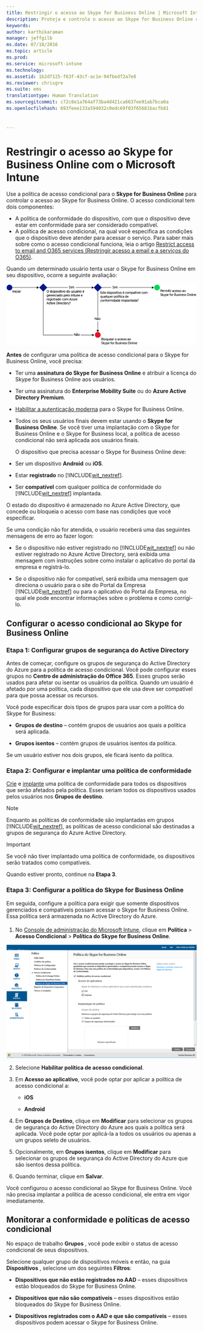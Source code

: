 ```yaml
---
title: Restringir o acesso ao Skype for Business Online | Microsoft Intune
description: Proteja e controle o acesso ao Skype for Business Online com acesso condicional.
keywords: 
author: karthikaraman
manager: jeffgilb
ms.date: 07/18/2016
ms.topic: article
ms.prod: 
ms.service: microsoft-intune
ms.technology: 
ms.assetid: 1b2d7125-f63f-43cf-ac1e-94fbedf2a7e8
ms.reviewer: chrisgre
ms.suite: ems
translationtype: Human Translation
ms.sourcegitcommit: c72c8e1a764af73ba4d421ca6637ee91ab7bca0a
ms.openlocfilehash: 693feee133a594032c0edc69f03f65681bacfb81


---
```


# Restringir o acesso ao Skype for Business Online com o Microsoft Intune
Use a política de acesso condicional para o **Skype for Business Online** para controlar o acesso ao Skype for Business Online.
O acesso condicional tem dois componentes:
- A política de conformidade do dispositivo, com que o dispositivo deve estar em conformidade para ser considerado compatível.
- A política de acesso condicional, na qual você especifica as condições que o dispositivo deve atender para acessar o serviço.
Para saber mais sobre como o acesso condicional funciona, leia o artigo [Restrict access to email and O365 services (Restringir acesso a email e a serviços do O365)](restrict-access-to-email-and-o365-services-with-microsoft-intune.md).

Quando um determinado usuário tenta usar o Skype for Business Online em seu dispositivo, ocorre a seguinte avaliação:

![Diagrama que mostra os pontos de decisão usados para determinar se um dispositivo tem acesso permitido ou bloqueado ao Skype for Business Online](../media/ConditionalAccess_SkypeforBusiness.png)

**Antes** de configurar uma política de acesso condicional para o Skype for Business Online, você precisa:
- Ter uma **assinatura do Skype for Business Online** e atribuir a licença do Skype for Business Online aos usuários.
- Ter uma assinatura do **Enterprise Mobility Suite** ou do **Azure Active Directory Premium**.
-   [Habilitar a autenticação moderna](https://docs.microsoft.com/en-us/intune/deploy-use/restrict-access-to-skype-for-business-online-with-microsoft-intune) para o Skype for Business Online.
-  Todos os seus usuários finais devem estar usando o **Skype for Business Online**. Se você tiver uma implantação com o Skype for Business Online e o Skype for Business local, a política de acesso condicional não será aplicada aos usuários finais.

    O dispositivo que precisa acessar o Skype for Business Online deve:

-   Ser um dispositivo **Android** ou **iOS**.

-   Estar **registrado** no [!INCLUDE[wit_nextref](../includes/wit_nextref_md.md)].

-   Ser **compatível** com qualquer política de conformidade do [!INCLUDE[wit_nextref](../includes/wit_nextref_md.md)] implantada.


O estado do dispositivo é armazenado no Azure Active Directory, que concede ou bloqueia o acesso com base nas condições que você especificar.

Se uma condição não for atendida, o usuário receberá uma das seguintes mensagens de erro ao fazer logon:

-   Se o dispositivo não estiver registrado no [!INCLUDE[wit_nextref](../includes/wit_nextref_md.md)] ou não estiver registrado no Azure Active Directory, será exibida uma mensagem com instruções sobre como instalar o aplicativo do portal da empresa e registrá-lo.

-   Se o dispositivo não for compatível, será exibida uma mensagem que direciona o usuário para o site do Portal da Empresa [!INCLUDE[wit_nextref](../includes/wit_nextref_md.md)] ou para o aplicativo do Portal da Empresa, no qual ele pode encontrar informações sobre o problema e como corrigi-lo.

## Configurar o acesso condicional ao Skype for Business Online

### Etapa 1: Configurar grupos de segurança do Active Directory
Antes de começar, configure os grupos de segurança do Active Directory do Azure para a política de acesso condicional. Você pode configurar esses grupos no **Centro de administração do Office 365**. Esses grupos serão usados para afetar ou isentar os usuários da política. Quando um usuário é afetado por uma política, cada dispositivo que ele usa deve ser compatível para que possa acessar os recursos.

Você pode especificar dois tipos de grupos para usar com a política do Skype for Business:

-   **Grupos de destino** – contém grupos de usuários aos quais a política será aplicada.

-   **Grupos isentos** – contém grupos de usuários isentos da política.

Se um usuário estiver nos dois grupos, ele ficará isento da política.

### Etapa 2: Configurar e implantar uma política de conformidade
[Crie](create-a-device-compliance-policy-in-microsoft-intune.md) e [implante](deploy-and-monitor-a-device-compliance-policy-in-microsoft-intune.md) uma política de conformidade para todos os dispositivos que serão afetados pela política. Esses seriam todos os dispositivos usados pelos usuários nos **Grupos de destino**.

> [!NOTE]
> Enquanto as políticas de conformidade são implantadas em grupos [!INCLUDE[wit_nextref](../includes/wit_nextref_md.md)], as políticas de acesso condicional são destinadas a grupos de segurança do Azure Active Directory.


> [!IMPORTANT]
> Se você não tiver implantado uma política de conformidade, os dispositivos serão tratados como compatíveis.

Quando estiver pronto, continue na **Etapa 3**.

### Etapa 3: Configurar a política do Skype for Business Online
Em seguida, configure a política para exigir que somente dispositivos gerenciados e compatíveis possam acessar o Skype for Business Online. Essa política será armazenada no Active Directory do Azure.

####
1.  No [Console de administração do Microsoft Intune](https://manage.microsoft.com), clique em **Política** > **Acesso Condicional** > **Política do Skype for Business Online**.

![Captura de tela da página de política de acesso condicional do Skype for Business Online](./media/conditional_access_SFBPolicy.png)

2.  Selecione **Habilitar política de acesso condicional**.

3.  Em **Acesso ao aplicativo**, você pode optar por aplicar a política de acesso condicional a:

    -   **iOS**

    -   **Android**

4.  Em **Grupos de Destino**, clique em **Modificar** para selecionar os grupos de segurança do Active Directory do Azure aos quais a política será aplicada. Você pode optar por aplicá-la a todos os usuários ou apenas a um grupos seleto de usuários.

5.  Opcionalmente, em **Grupos isentos**, clique em **Modificar** para selecionar os grupos de segurança do Active Directory do Azure que são isentos dessa política.

6.  Quando terminar, clique em **Salvar**.

Você configurou o acesso condicional ao Skype for Business Online. Você não precisa implantar a política de acesso condicional, ele entra em vigor imediatamente.


## Monitorar a conformidade e políticas de acesso condicional
No espaço de trabalho **Grupos** , você pode exibir o status de acesso condicional de seus dispositivos.

Selecione qualquer grupo de dispositivos móveis e então, na guia **Dispositivos** , selecione um dos seguintes **Filtros**:

* **Dispositivos que não estão registrados no AAD** – esses dispositivos estão bloqueados do Skype for Business Online.

* **Dispositivos que não são compatíveis** – esses dispositivos estão bloqueados do Skype for Business Online.

* **Dispositivos registrados com o AAD e que são compatíveis** – esses dispositivos podem acessar o Skype for Business Online.



<!--HONumber=Jul16_HO3-->


